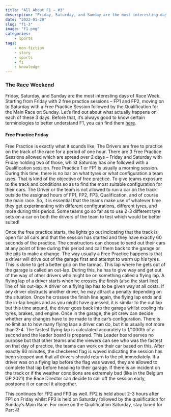 ```yaml
---
title: "All About F1 – #3"
description: "Friday, Saturday, and Sunday are the most interesting days of Race Week. Starting from Friday with 2 free practice sessions – FP1 and FP2, moving on to Saturday with a Free Practice Session followed by the Qualification for the Main Race on Sunday. Read on to find out about what actually happens of these 3 days!"
date: "2022-01-28"
slug: "f1-3"
image: "f1.png"
categories:
    - sports
tags:
    - non-fiction
    - story
    - sports
    - f1
    - knowledge
---
```


### The Race Weekend

Friday, Saturday, and Sunday are the most interesting days of Race Week. Starting from Friday with 2 free practice sessions – FP1 and FP2, moving on to Saturday with a Free Practice Session followed by the Qualification for the Main Race on Sunday. Let’s find out about what actually happens on each of these 3 days. Before that, it’s always good to know certain terminologies to better understand F1, you can find them [here](https://f1experiences.com/blog/f1-glossary-a-z-most-commonly-used-terminology).

#### Free Practice Friday

Free Practice is exactly what it sounds like, The Drivers are free to practice on the track of the race for a period of one hour. There are 3 Free Practice Sessions allowed which are spread over 2 days – Friday and Saturday with Friday holding two of those, whilst Saturday has one followed with a Qualification session. Free Practice 1 or FP1 is usually a morning session. During this time, there is no bar on what tyres or what configuration a team uses. That is kind of the objective of free practice. To give teams exposure to the track and conditions so as to find the most suitable configuration for their cars. The Driver or the team is not allowed to run a car on the track outside the assigned hours of FP1, FP2, FP3, Qualification, and of course the main race. So, it is essential that the teams make use of whatever time they get experimenting with different configurations, different tyres, and more during this period. Some teams go so far as to use 2-3 different tyre sets on a car on both the drivers of the team to test which would be better suited!

Once the free practice starts, the lights go out indicating that the track is open for all cars and that the session has started and they have exactly 60 seconds of the practice. The constructors can choose to send out their cars at any point of time during this period and call them back to the garage or the pits to make a change. The way usually a Free Practice happens is that a driver will drive out of the garage first and attempt to warm up his tyres. This is done to get a better grip on the tarmac. This lap where he gets out of the garage is called an out-lap. During this, he has to give way and get out of the way of other drivers who might be on something called a flying lap. A flying lap of a driver starts when he crosses the finish (also the start line) line of his out-lap. A driver on a flying lap has to be given way at all costs. If any driver obstructs another driver, he may attract a penalty depending on the situation. Once he crosses the finish line again, the flying lap ends and the in-lap begins and as you might have guessed, it is similar to the out lap but this time around, the driver goes back into the garage whilst cooling his tyres, brakes, and engine. Once in the garage, the pit crew can decide whether any changes have to be made to the car’s configuration. There is no limit as to how many flying laps a driver can do, but it is usually not more than 3-4. The fastest flying lap is calculated accurately to 1/1000th of a second and the leader board is prepared. This Leader board serves no purpose but that other teams and the viewers can see who was the fastest on that day of practice, the teams can work on their car based on this. After exactly 60 minutes, the checkered flag is waved indicating the session has been stopped and that all drivers should return to the pit immediately. If a driver was on a flying lap before the flag was waved, they are allowed to complete that lap before heading to their garage. If there is an incident on the track or if the weather conditions are extremely bad (like in the Belgium GP 2021) the Race Director can decide to call off the session early, postpone it or cancel it altogether.

This continues for FP2 and FP3 as well. FP2 is held about 2-3 hours after FP1 on Friday whilst FP3 is held on Saturday followed by the qualification for Sunday’s Main Race. For more on the Qualification Saturday, stay tuned for Part 4!